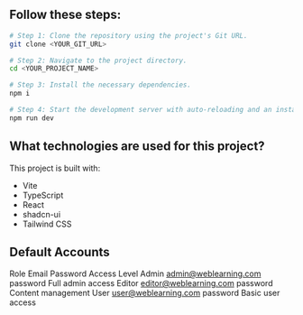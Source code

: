 
## Follow these steps:

```sh
# Step 1: Clone the repository using the project's Git URL.
git clone <YOUR_GIT_URL>

# Step 2: Navigate to the project directory.
cd <YOUR_PROJECT_NAME>

# Step 3: Install the necessary dependencies.
npm i

# Step 4: Start the development server with auto-reloading and an instant preview.
npm run dev
```


## What technologies are used for this project?

This project is built with:

- Vite
- TypeScript
- React
- shadcn-ui
- Tailwind CSS


##  Default Accounts

Role	Email	                Password	Access Level
Admin	admin@weblearning.com	password	Full admin access
Editor	editor@weblearning.com	password	Content management
User	user@weblearning.com	password	Basic user access